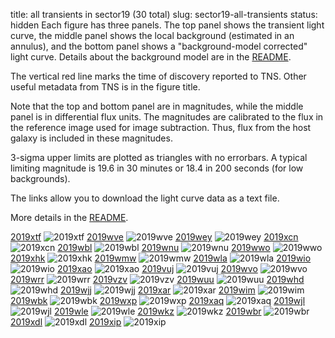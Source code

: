 title: all transients in sector19 (30 total)
slug: sector19-all-transients
status: hidden
  Each figure has three panels.  The top panel shows the transient light curve, the middle panel shows the local background (estimated in an annulus), and the bottom panel shows a "background-model corrected" light curve. Details about the background model are in the [README]({filename}../README/README.md). 
 
 The vertical red line marks the time of discovery reported to TNS. Other useful metadata from TNS is in the figure title.

 Note that the top and bottom panel are in magnitudes, while the middle panel is in differential flux units. The magnitudes are calibrated to the flux in the reference image used for image subtraction. Thus, flux from the host galaxy is included in these magnitudes. 

  3-sigma upper limits are plotted as triangles with no errorbars. A typical limiting magnitude is 19.6 in 30 minutes or 18.4 in 200 seconds (for low backgrounds).

The links allow you to download the light curve data as a text file. 

More details in the [README]({filename}../README/README.md).


[2019xtf]({static}../../light_curves/sector19/lc_2019xtf_cleaned)
![2019xtf]({static}../../images/sector19/lc_2019xtf_cleaned.png)
[2019wve]({static}../../light_curves/sector19/lc_2019wve_cleaned)
![2019wve]({static}../../images/sector19/lc_2019wve_cleaned.png)
[2019wey]({static}../../light_curves/sector19/lc_2019wey_cleaned)
![2019wey]({static}../../images/sector19/lc_2019wey_cleaned.png)
[2019xcn]({static}../../light_curves/sector19/lc_2019xcn_cleaned)
![2019xcn]({static}../../images/sector19/lc_2019xcn_cleaned.png)
[2019wbl]({static}../../light_curves/sector19/lc_2019wbl_cleaned)
![2019wbl]({static}../../images/sector19/lc_2019wbl_cleaned.png)
[2019wnu]({static}../../light_curves/sector19/lc_2019wnu_cleaned)
![2019wnu]({static}../../images/sector19/lc_2019wnu_cleaned.png)
[2019wwo]({static}../../light_curves/sector19/lc_2019wwo_cleaned)
![2019wwo]({static}../../images/sector19/lc_2019wwo_cleaned.png)
[2019xhk]({static}../../light_curves/sector19/lc_2019xhk_cleaned)
![2019xhk]({static}../../images/sector19/lc_2019xhk_cleaned.png)
[2019wmw]({static}../../light_curves/sector19/lc_2019wmw_cleaned)
![2019wmw]({static}../../images/sector19/lc_2019wmw_cleaned.png)
[2019wla]({static}../../light_curves/sector19/lc_2019wla_cleaned)
![2019wla]({static}../../images/sector19/lc_2019wla_cleaned.png)
[2019wio]({static}../../light_curves/sector19/lc_2019wio_cleaned)
![2019wio]({static}../../images/sector19/lc_2019wio_cleaned.png)
[2019xao]({static}../../light_curves/sector19/lc_2019xao_cleaned)
![2019xao]({static}../../images/sector19/lc_2019xao_cleaned.png)
[2019vuj]({static}../../light_curves/sector19/lc_2019vuj_cleaned)
![2019vuj]({static}../../images/sector19/lc_2019vuj_cleaned.png)
[2019wvo]({static}../../light_curves/sector19/lc_2019wvo_cleaned)
![2019wvo]({static}../../images/sector19/lc_2019wvo_cleaned.png)
[2019wrr]({static}../../light_curves/sector19/lc_2019wrr_cleaned)
![2019wrr]({static}../../images/sector19/lc_2019wrr_cleaned.png)
[2019vzv]({static}../../light_curves/sector19/lc_2019vzv_cleaned)
![2019vzv]({static}../../images/sector19/lc_2019vzv_cleaned.png)
[2019wuu]({static}../../light_curves/sector19/lc_2019wuu_cleaned)
![2019wuu]({static}../../images/sector19/lc_2019wuu_cleaned.png)
[2019whd]({static}../../light_curves/sector19/lc_2019whd_cleaned)
![2019whd]({static}../../images/sector19/lc_2019whd_cleaned.png)
[2019wjj]({static}../../light_curves/sector19/lc_2019wjj_cleaned)
![2019wjj]({static}../../images/sector19/lc_2019wjj_cleaned.png)
[2019xar]({static}../../light_curves/sector19/lc_2019xar_cleaned)
![2019xar]({static}../../images/sector19/lc_2019xar_cleaned.png)
[2019wim]({static}../../light_curves/sector19/lc_2019wim_cleaned)
![2019wim]({static}../../images/sector19/lc_2019wim_cleaned.png)
[2019wbk]({static}../../light_curves/sector19/lc_2019wbk_cleaned)
![2019wbk]({static}../../images/sector19/lc_2019wbk_cleaned.png)
[2019wxp]({static}../../light_curves/sector19/lc_2019wxp_cleaned)
![2019wxp]({static}../../images/sector19/lc_2019wxp_cleaned.png)
[2019xaq]({static}../../light_curves/sector19/lc_2019xaq_cleaned)
![2019xaq]({static}../../images/sector19/lc_2019xaq_cleaned.png)
[2019wjl]({static}../../light_curves/sector19/lc_2019wjl_cleaned)
![2019wjl]({static}../../images/sector19/lc_2019wjl_cleaned.png)
[2019wle]({static}../../light_curves/sector19/lc_2019wle_cleaned)
![2019wle]({static}../../images/sector19/lc_2019wle_cleaned.png)
[2019wkz]({static}../../light_curves/sector19/lc_2019wkz_cleaned)
![2019wkz]({static}../../images/sector19/lc_2019wkz_cleaned.png)
[2019wbr]({static}../../light_curves/sector19/lc_2019wbr_cleaned)
![2019wbr]({static}../../images/sector19/lc_2019wbr_cleaned.png)
[2019xdl]({static}../../light_curves/sector19/lc_2019xdl_cleaned)
![2019xdl]({static}../../images/sector19/lc_2019xdl_cleaned.png)
[2019xip]({static}../../light_curves/sector19/lc_2019xip_cleaned)
![2019xip]({static}../../images/sector19/lc_2019xip_cleaned.png)
